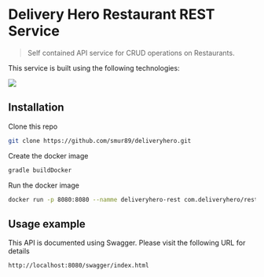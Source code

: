 # Delivery Hero Restaurant REST Service
> Self contained API service for CRUD operations on Restaurants.

This service is built using the following technologies:

![](https://avatars2.githubusercontent.com/u/7225556?s=280&v=4)

## Installation

Clone this repo

```sh
git clone https://github.com/smur89/deliveryhero.git
```

Create the docker image

```sh
gradle buildDocker
```

Run the docker image

```sh
docker run -p 8080:8080 --namme deliveryhero-rest com.deliveryhero/restservice:latest  
```

## Usage example

This API is documented using Swagger. Please visit the following URL for details

```sh
http://localhost:8080/swagger/index.html
```